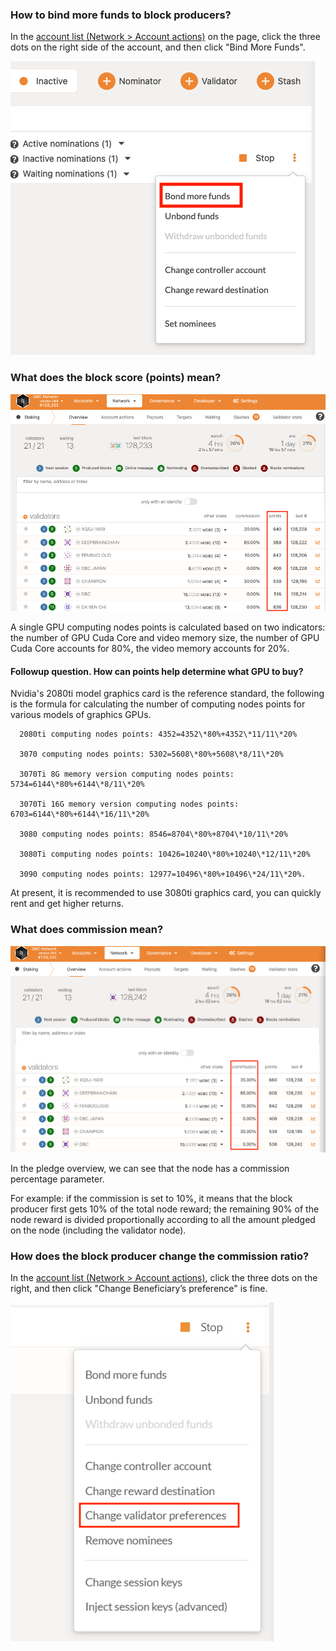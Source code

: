 ### How to bind more funds to block producers?

In the [account list (Network > Account actions)](https://test.dbcwallet.io/#/staking/actions) on the page, click the three dots on the right side of the account, and then click "Bind More Funds".

![image-20210501000000001](freq_ask_questions.assets/image-20210501000000001.png)

### What does the block score (points) mean?

![image-20210501000000002](freq_ask_questions.assets/image-20210501000000002.png)

A single GPU computing nodes points is calculated based on two indicators: the number of GPU Cuda Core and video memory size, the number of GPU Cuda Core accounts for 80%, the video memory accounts for 20%.

#### Followup question. How can points help determine what GPU to buy?

Nvidia's 2080ti model graphics card is the reference standard, the following is the formula for calculating the number of computing nodes points for various models of graphics GPUs.
 
```
  2080ti computing nodes points: 4352=4352\*80%+4352\*11/11\*20%
   
  3070 computing nodes points: 5302=5608\*80%+5608\*8/11\*20%
   
  3070Ti 8G memory version computing nodes points: 5734=6144\*80%+6144\*8/11\*20%
   
  3070Ti 16G memory version computing nodes points: 6703=6144\*80%+6144\*16/11\*20%
   
  3080 computing nodes points: 8546=8704\*80%+8704\*10/11\*20%
   
  3080Ti computing nodes points: 10426=10240\*80%+10240\*12/11\*20%
   
  3090 computing nodes points: 12977=10496\*80%+10496\*24/11\*20%.
```

At present, it is recommended to use 3080ti graphics card, you can quickly rent and get higher returns.

### What does commission mean?

![image-20210501000000003](freq_ask_questions.assets/image-20210501000000003.png)

In the pledge overview, we can see that the node has a commission percentage parameter.

For example: if the commission is set to 10%, it means that the block producer first gets 10% of the total node reward; the remaining 90% of the node reward is divided proportionally according to all the amount pledged on the node (including the validator node).

### How does the block producer change the commission ratio?

In the [account list (Network > Account actions)](https://test.dbcwallet.io/#/staking/actions), click the three dots on the right, and then click "Change Beneficiary’s preference" is fine.

![image-20210501000000004](freq_ask_questions.assets/image-20210501000000004.png)
